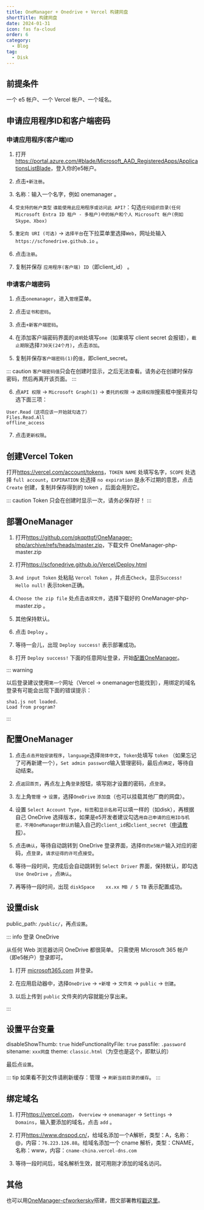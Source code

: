 ```yaml
---
title: OneManager + Onedrive + Vercel 构建网盘
shortTitle: 构建网盘
date: 2024-01-31
icon: fas fa-cloud
order: 6
category:
  - Blog
tag:
  - Disk
---
```


##	前提条件

一个 e5 帐户、一个 Vercel 帐户、一个域名。

## 申请应用程序ID和客户端密码

### 申请应用程序(客户端)ID

1. 打开 <https://portal.azure.com/#blade/Microsoft_AAD_RegisteredApps/ApplicationsListBlade>，登入你的e5帐户。

2. 点击`+新注册`。

3. 名称：输入一个名字，例如 onemanager 。

4. `受支持的帐户类型` `谁能使用此应用程序或访问此 API?`：勾选`任何组织目录(任何 Microsoft Entra ID 租户 - 多租户)中的帐户和个人 Microsoft 帐户(例如 Skype、Xbox)`

5. `重定向 URI (可选)` -> `选择平台`在下拉菜单里选择`Web`，网址处输入 `https://scfonedrive.github.io` 。

6. 点击`注册`。

7. 复制并保存 `应用程序(客户端) ID`（即client_id） 。


### 申请客户端密码

1. 点击`onemanager`，进入`管理`菜单。

2. 点击`证书和密码`。

3. 点击`+新客户端密码`。

4. 在添加客户端密码界面的`说明`处填写`one`（如果填写 client secret 会报错），`截止期限`选择`730天(24个月)`，点击`添加`。

5. 复制并保存`客户端密码(1)`的`值`，即client_secret。

::: caution 
`客户端密码值`只会在创建时显示，之后无法查看。请务必在创建时保存密码，然后再离开该页面。
:::
			
6. 点`API 权限` -> `Microsoft Graph(1)` -> `委托的权限` -> `选择权限`搜索框中搜索并勾选下面三项：

```
User.Read（这项应该一开始就勾选了）
Files.Read.All
offline_access
```	

7. 点击`更新权限`。


## 创建Vercel Token
	
打开<https://vercel.com/account/tokens>，`TOKEN NAME` 处填写名字，`SCOPE` 处选择 `full account`，`EXPIRATION` 处选择 `no expiration` 是永不过期的意思，点击 `Create` 创建，复制并保存得到的 token ，后面会用到它。

::: caution 
Token 只会在创建时显示一次，请务必保存好！
:::
   
## 部署OneManager

1. 打开<https://github.com/qkqpttgf/OneManager-php/archive/refs/heads/master.zip>，下载文件 OneManager-php-master.zip

2. 打开<https://scfonedrive.github.io/Vercel/Deploy.html>

3. `And input Token` 处粘贴 `Vercel Token` ，并点击`Check`，显示`Success! Hello null!` 表示token正确。

4. `Choose the zip file` 处点击`选择文件`，选择下载好的 OneManager-php-master.zip 。

5. 其他保持默认。

6. 点击 `Deploy` 。

7. 等待一会儿，出现 `Deploy success!` 表示部署成功。

8. 打开 `Deploy success!` 下面的任意网址登录，开始[配置OneManager](#配置onemanager)。

::: warning

以后登录建议使用`第一个`网址（Vercel -> onemanager也能找到），用绑定的域名登录有可能会出现下面的错误提示：

```
sha1.js not loaded.
Load from program?
```

:::

## 配置OneManager

1. 点击`点击开始安装程序`，`language`选择`简体中文`，`Token`处填写 `token` （如果忘记了可再新建一个），`Set admin password`输入管理密码，最后点`确定`，等待自动结束。

2. 点`返回首页`，再点左上角`登录`按钮，填写刚才设置的密码，点`登录`。

3. 左上角`管理` -> `设置`，选择`OneDrive` `添加盘`（也可以挂载其他厂商的网盘）。

4. 设置 `Select Account Type`，`标签`和`显示名称`可以填一样的（如disk），再根据自己 OneDrive 选择版本，如果是e5开发者建议勾选`用自己申请的应用ID与机密，不用OneManager默认的`输入自己的`client_id`和`client_secret`（[申请教程](#申请应用程序id和客户端密码)）。

5. 点击`确认`，等待自动跳转到 OneDrive 登录界面，选择`你的e5帐户`输入对应的密码，点`登录`，`请求征得的许可`点`接受`。

6. 等待一段时间，完成后会自动跳转到 `Select Driver` 界面，保持默认，即勾选 `Use OneDrive` ，点`确认`。

7. 再等待一段时间，出现 `diskSpace	xx.xx MB / 5 TB` 表示配置成功。

## 设置disk

public_path: `/public/`，再点`设置`。

::: info 登录 OneDrive

从任何 Web 浏览器访问 OneDrive 都很简单。 只需使用 Microsoft 365 帐户（即e5帐户）登录即可。 

1. 打开 [microsoft365.com](https://www.microsoft365.com/) 并登录。

2. 在应用启动器中，选择`OneDrive` -> `+新增` -> `文件夹` -> `public` -> `创建`。

3. 以后上传到 `public` 文件夹的内容就能分享出来。
 
:::

## 设置平台变量

disableShowThumb: `true`
hideFunctionalityFile: `true`
passfile: `.password`
sitename: `xxx网盘`
theme: `classic.html`（为空也是这个，即默认的）

最后点`设置`。

::: tip
如果看不到文件请刷新缓存：管理 -> `刷新当前目录的缓存`。
:::

##	绑定域名

1. 打开<https://vercel.com>， `Overview` -> `onemanager` -> `Settings` -> `Domains`，输入要添加的域名，点击 `add` 。

2. 打开<https://www.dnspod.cn/>，给域名添加一个A解析，类型：A，名称：@，内容：`76.223.126.88`。给域名添加一个 cname 解析，类型：CNAME，名称：www，内容：`cname-china.vercel-dns.com`

3. 等待一段时间后，域名解析生效，就可用刚才添加的域名访问。

## 其他

也可以用[OneManager-cfworkerskv](https://github.com/qkqpttgf/OneManager-cfworkerskv)搭建，图文部署教程[戳这里](https://github.com/qkqpttgf/OneManager-cfworkerskv/issues/1)。
